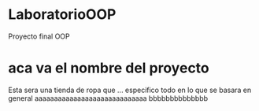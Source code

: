 # LaboratorioOOP
Proyecto final OOP
# aca va el nombre del proyecto
Esta sera una tienda de ropa que ... especifico todo en lo que se basara en general
aaaaaaaaaaaaaaaaaaaaaaaaaaaaa
bbbbbbbbbbbbbb